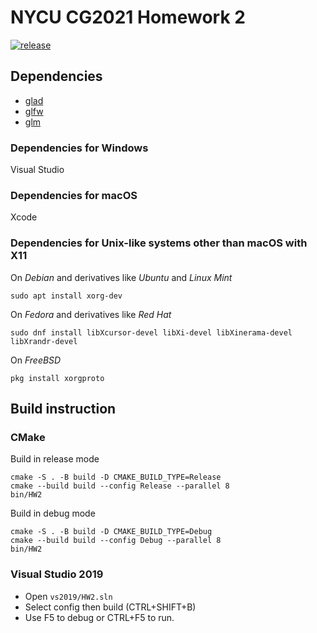 # NYCU CG2021 Homework 2

[![release](https://github.com/TheLurkingCat/CG2021-HW2/actions/workflows/build.yml/badge.svg?branch=release&event=push)](https://github.com/TheLurkingCat/CG2021-HW2/actions/workflows/build.yml)

## Dependencies

- [glad](https://github.com/Dav1dde/glad)
- [glfw](https://github.com/glfw/glfw)
- [glm](https://github.com/g-truc/glm)

### Dependencies for Windows

Visual Studio

### Dependencies for macOS

Xcode

### Dependencies for Unix-like systems other than macOS with X11

On *Debian* and derivatives like *Ubuntu* and *Linux Mint*

`sudo apt install xorg-dev`

On *Fedora* and derivatives like *Red Hat*

`sudo dnf install libXcursor-devel libXi-devel libXinerama-devel libXrandr-devel`

On *FreeBSD*

`pkg install xorgproto`

## Build instruction

### CMake

Build in release mode
```bash=
cmake -S . -B build -D CMAKE_BUILD_TYPE=Release
cmake --build build --config Release --parallel 8
bin/HW2
```

Build in debug mode
```bash=
cmake -S . -B build -D CMAKE_BUILD_TYPE=Debug
cmake --build build --config Debug --parallel 8
bin/HW2
```

### Visual Studio 2019

- Open `vs2019/HW2.sln`
- Select config then build (CTRL+SHIFT+B)
- Use F5 to debug or CTRL+F5 to run.
